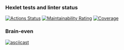 ### Hexlet tests and linter status

[![Actions Status](https://github.com/DimaPFf/devops-engineer-from-scratch-project-49/actions/workflows/hexlet-check.yml/badge.svg)](https://github.com/DimaPFf/devops-engineer-from-scratch-project-49/actions)
[![Maintainability Rating](https://sonarcloud.io/api/project_badges/measure?project=DimaPFf_devops-engineer-from-scratch-project-49&metric=sqale_rating)](https://sonarcloud.io/summary/new_code?id=DimaPFf_devops-engineer-from-scratch-project-49)
[![Coverage](https://sonarcloud.io/api/project_badges/measure?project=DimaPFf_devops-engineer-from-scratch-project-49&metric=coverage)](https://sonarcloud.io/summary/new_code?id=DimaPFf_devops-engineer-from-scratch-project-49)

### Brain-even

[![asciicast](https://asciinema.org/a/nNk4JLut56upbiAIeO3SoraSk.svg)](https://asciinema.org/a/nNk4JLut56upbiAIeO3SoraSk)

